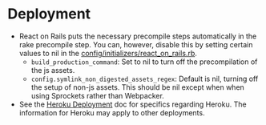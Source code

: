 # Deployment

- React on Rails puts the necessary precompile steps automatically in the rake precompile step. You can, however, disable this by setting certain values to nil in the [config/initializers/react_on_rails.rb](./configuration.md).
  - `build_production_command`: Set to nil to turn off the precompilation of the js assets.
  - `config.symlink_non_digested_assets_regex`: Default is nil, turning off the setup of non-js assets. This should be nil except when when using Sprockets rather than Webpacker. 
- See the [Heroku Deployment](../additional-reading/heroku-deployment.md) doc for specifics regarding Heroku. The information for Heroku may apply to other deployments.
